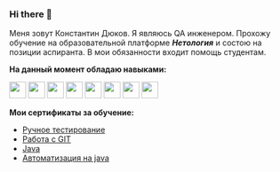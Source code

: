 ### Hi there 👋


Меня зовут Константин Дюков. Я являюсь QA инженером.
Прохожу обучение на образовательной платформе ***Нетология*** и состою на позиции аспиранта. В мои обязанности входит помощь студентам.


**На данный момент обладаю навыками:**

<div>
<img src="https://user-images.githubusercontent.com/112799254/230769122-7fbda6f6-84d0-47ad-85b9-7caa3f17f084.png" height="30"/>
<img src="https://user-images.githubusercontent.com/112799254/230769362-d2019136-98dd-499b-aa35-87587ceb2791.png" height="30"/>
<img src="https://user-images.githubusercontent.com/112799254/230769440-ff750399-e49b-42ee-81b5-172b4ba08ad6.png" height="30"/>
<img src="https://user-images.githubusercontent.com/112799254/230769470-7be21e20-292f-4acd-b53a-694cf371ae2e.png" height="30"/>
<img src="https://user-images.githubusercontent.com/112799254/230769505-926fd25a-c3bf-4b0d-8372-b096322f94fa.png" height="30"/>
<img src="https://user-images.githubusercontent.com/112799254/230769512-d6b00409-f876-4cce-9249-bbf8de48cb4a.png" height="30"/>
<img src="https://user-images.githubusercontent.com/112799254/230769535-18425c81-2477-4546-a595-fa90e862b54d.svg" height="30"/>
<img src="https://user-images.githubusercontent.com/112799254/230769551-23f46546-e671-4924-a85e-5f312d7ece45.png" height="30"/>
</div>



**Мои сертификаты за обучение:**

- [Ручное тестирование](https://github.com/KostaLacostaQA/KostaLacostaQA/blob/main/certifitat/manual.pdf)
- [Работа с GIT](https://github.com/KostaLacostaQA/KostaLacostaQA/blob/main/certifitat/git.pdf)
- [Java](https://github.com/KostaLacostaQA/KostaLacostaQA/blob/main/certifitat/java.pdf)
- [Автоматизация на java](https://github.com/KostaLacostaQA/KostaLacostaQA/blob/main/certifitat/automatic.pdf)
